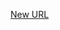 



[New URL](../file-___home_harshil_Desktop_open-source_palisadoes_talawa_lib_services_database_mutation_functions/)


